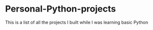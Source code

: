 # Personal-Python-projects
This is a list of all the projects I built while I was learning basic Python
